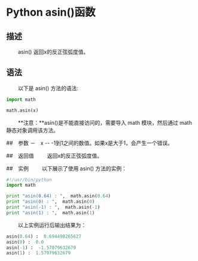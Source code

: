 # Python asin()函数
## 描述
&#160;&#160;&#160;&#160;&#160;&#160;&#160;&#160;asin() 返回x的反正弦弧度值。

## 语法
&#160;&#160;&#160;&#160;&#160;&#160;&#160;&#160;以下是 asin() 方法的语法:

```python
import math

math.asin(x)
```

&#160;&#160;&#160;&#160;&#160;&#160;&#160;&#160;**注意：**asin()是不能直接访问的，需要导入 math 模块，然后通过 math 静态对象调用该方法。

##　参数
－　x -- -1到1之间的数值。如果x是大于1，会产生一个错误。

##　返回值
&#160;&#160;&#160;&#160;&#160;&#160;&#160;&#160;返回x的反正弦弧度值。

##　实例
&#160;&#160;&#160;&#160;&#160;&#160;&#160;&#160;以下展示了使用 asin() 方法的实例：

```python
#!/usr/bin/python
import math

print "asin(0.64) : ",  math.asin(0.64)
print "asin(0) : ",  math.asin(0)
print "asin(-1) : ",  math.asin(-1)
print "asin(1) : ",  math.asin(1)
```

&#160;&#160;&#160;&#160;&#160;&#160;&#160;&#160;以上实例运行后输出结果为：

```python
asin(0.64) :  0.694498265627
asin(0) :  0.0
asin(-1) :  -1.57079632679
asin(1) :  1.57079632679
```